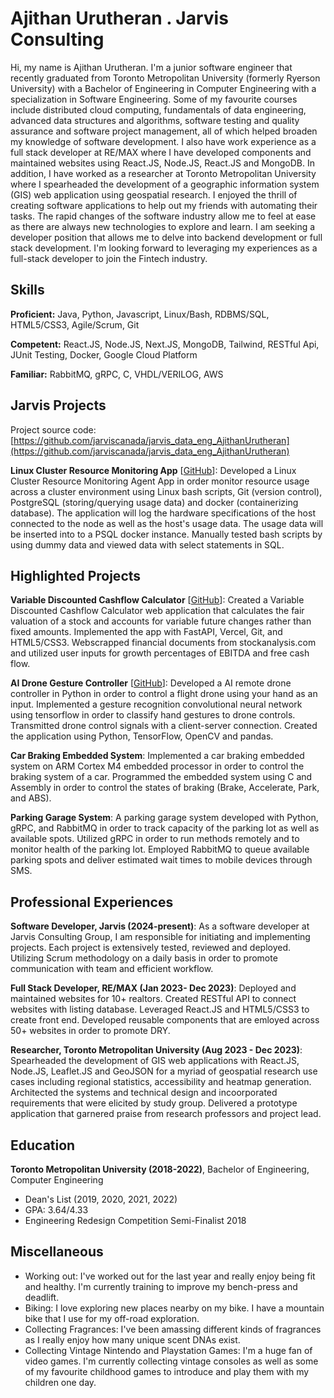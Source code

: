 # Ajithan Urutheran . Jarvis Consulting

Hi, my name is Ajithan Urutheran. I'm a junior software engineer that recently graduated from Toronto Metropolitan University (formerly Ryerson University) with a Bachelor of Engineering in Computer Engineering with a specialization in Software Engineering. Some of my favourite courses include distributed cloud computing, fundamentals of data engineering, advanced data structures and algorithms, software testing and quality assurance and software project management, all of which helped broaden my knowledge of software development. I also have work experience as a full stack developer at RE/MAX where I have developed components and maintained websites using React.JS, Node.JS, React.JS and MongoDB. In addition, I have worked as a researcher at Toronto Metropolitan University where I spearheaded the development of a geographic information system (GIS) web application using geospatial research. I enjoyed the thrill of creating software applications to help out my friends with automating their tasks. The rapid changes of the software industry allow me to feel at ease as there are always new technologies to explore and learn. I am seeking a developer position that allows me to delve into backend development or full stack development. I'm looking forward to leveraging my experiences as a full-stack developer to join the Fintech industry.

## Skills

**Proficient:** Java, Python, Javascript, Linux/Bash, RDBMS/SQL, HTML5/CSS3, Agile/Scrum, Git

**Competent:** React.JS, Node.JS, Next.JS, MongoDB, Tailwind, RESTful Api, JUnit Testing, Docker, Google Cloud Platform

**Familiar:** RabbitMQ, gRPC, C, VHDL/VERILOG, AWS

## Jarvis Projects

Project source code: [https://github.com/jarviscanada/jarvis_data_eng_AjithanUrutheran](https://github.com/jarviscanada/jarvis_data_eng_AjithanUrutheran)


**Linux Cluster Resource Monitoring App** [[GitHub](https://github.com/jarviscanada/jarvis_data_eng_AjithanUrutheran/tree/master/linux_sql)]: Developed a Linux Cluster Resource Monitoring Agent App in order monitor resource usage across a cluster environment using Linux bash scripts, Git (version control), PostgreSQL (storing/querying usage data) and docker (containerizing database). The application will log the hardware specifications of the host connected to the node as well as the host's usage data. The usage data will be inserted into to a PSQL docker instance. Manually tested bash scripts by using dummy data and viewed data with select statements in SQL.


## Highlighted Projects
**Variable Discounted Cashflow Calculator** [[GitHub](https://github.com/Aurutheran/DCF_Variable_Calculator)]: Created a Variable Discounted Cashflow Calculator web application that calculates the fair valuation of a stock and accounts for variable future changes rather than fixed amounts. Implemented the app with FastAPI, Vercel, Git, and HTML5/CSS3. Webscrapped financial documents from stockanalysis.com and utilized user inputs for growth percentages of EBITDA and free cash flow.

**AI Drone Gesture Controller** [[GitHub](https://github.com/Aurutheran/COE70_Capstone_LeapDrone)]: Developed a AI remote drone controller in Python in order to control a flight drone using your hand as an input. Implemented a gesture recognition convolutional neural network using tensorflow in order to classify hand gestures to drone controls. Transmitted drone control signals with a client-server connection. Created the application using Python, TensorFlow, OpenCV and pandas.

**Car Braking Embedded System**: Implemented a car braking embedded system on ARM Cortex M4 embedded processor in order to control the braking system of a car. Programmed the embedded system using C and Assembly in order to control the states of braking (Brake, Accelerate, Park, and ABS).

**Parking Garage System**: A parking garage system developed with Python, gRPC, and RabbitMQ in order to track capacity of the parking lot as well as available spots. Utilized gRPC in order to run methods remotely and to monitor health of the parking lot. Employed RabbitMQ to queue available parking spots and deliver estimated wait times to mobile devices through SMS.


## Professional Experiences

**Software Developer, Jarvis (2024-present)**: As a software developer at Jarvis Consulting Group, I am responsible for initiating and implementing projects. Each project is extensively tested, reviewed and deployed. Utilizing Scrum methodology on a daily basis in order to promote communication with team and efficient workflow.

**Full Stack Developer, RE/MAX (Jan 2023- Dec 2023)**: Deployed and maintained websites for 10+ realtors. Created RESTful API to connect websites with listing database. Leveraged React.JS and HTML5/CSS3 to create front end. Developed reusable components that are emloyed across 50+ websites in order to promote DRY.

**Researcher, Toronto Metropolitan University (Aug 2023 - Dec 2023)**: Spearheaded the development of GIS web applications with React.JS, Node.JS, Leaflet.JS and GeoJSON for a myriad of geospatial research use cases including regional statistics, accessibility and heatmap generation. Architected the systems and technical design and incoorporated requirements that were elicited by study group. Delivered a prototype application that garnered praise from research professors and project lead.


## Education
**Toronto Metropolitan University (2018-2022)**, Bachelor of Engineering, Computer Engineering
- Dean's List (2019, 2020, 2021, 2022)
- GPA: 3.64/4.33
- Engineering Redesign Competition Semi-Finalist 2018


## Miscellaneous
- Working out: I've worked out for the last year and really enjoy being fit and healthy. I'm currently training to improve my bench-press and deadlift.
- Biking: I love exploring new places nearby on my bike. I have a mountain bike that I use for my off-road exploration.
- Collecting Fragrances: I've been amassing different kinds of fragrances as I really enjoy how many unique scent DNAs exist.
- Collecting Vintage Nintendo and Playstation Games: I'm a huge fan of video games. I'm currently collecting vintage consoles as well as some of my favourite childhood games to introduce and play them with my children one day.